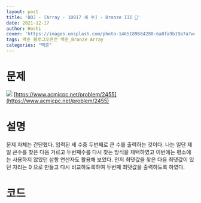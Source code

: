 ```yaml
---
layout: post
title: 'BOJ - [Array - 10817 세 수] - Bronze III 🥉'
date: 2021-12-17
author: Hoshi
cover: 'https://images.unsplash.com/photo-1465189684280-6a8fa9b19a7a?w=1600&q=900'
tags: 백준 블로그오픈전 백준_Bronze Array
categories: "백준"
---
```

# 문제
![]({{site.url}}/assets/img/posts_img/2455.png)
[https://www.acmicpc.net/problem/2455](https://www.acmicpc.net/problem/2455)

# 설명
문제 자체는 간단했다. 입력된 세 수중 두번째로 큰 수를 출력하는 것이다. 나는 일단 제일 큰수를 찾은 다음 거르고 두번째수를 다시 찾는 방식을 채택하였고 이번에는 평소에는 사용하지 않았던 삼항 연산자도 활용해 보았다. 먼저 최댓값을 찾은 다음 최댓값이 있던 자리는 0 으로 만들고 다시 비교하도록하여 두번째 최댓값을 출력하도록 하였다.

# 코드

```c

```

